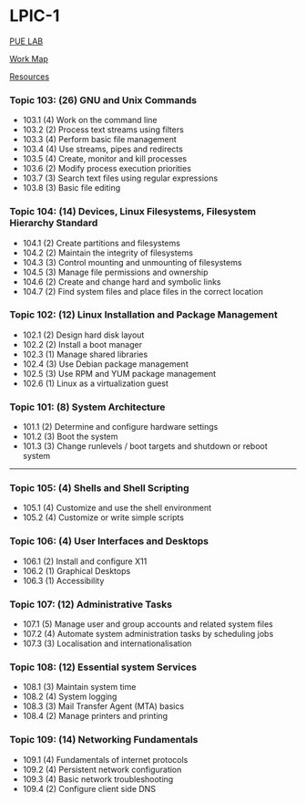 # LPIC-1


[PUE LAB](https://labs.pue.es)

[Work Map](https://github.com/edtasixm01/LPIC-1/blob/main/WorkMap.md)

[Resources](https://github.com/edtasixm01/LPIC-1/blob/main/Resources.md)



### Topic 103: (26) GNU and Unix Commands

 * 103.1 (4) Work on the command line
 * 103.2 (2) Process text streams using filters
 * 103.3 (4) Perform basic file management
 * 103.4 (4) Use streams, pipes and redirects
 * 103.5 (4) Create, monitor and kill processes
 * 103.6 (2) Modify process execution priorities
 * 103.7 (3) Search text files using regular expressions
 * 103.8 (3) Basic file editing


### Topic 104: (14) Devices, Linux Filesystems, Filesystem Hierarchy Standard

 * 104.1 (2) Create partitions and filesystems
 * 104.2 (2) Maintain the integrity of filesystems
 * 104.3 (3) Control mounting and unmounting of filesystems
 * 104.5 (3) Manage file permissions and ownership
 * 104.6 (2) Create and change hard and symbolic links
 * 104.7 (2) Find system files and place files in the correct location


### Topic 102: (12) Linux Installation and Package Management

 * 102.1 (2) Design hard disk layout
 * 102.2 (2) Install a boot manager
 * 102.3 (1) Manage shared libraries
 * 102.4 (3) Use Debian package management
 * 102.5 (3) Use RPM and YUM package management
 * 102.6 (1) Linux as a virtualization guest


### Topic 101: (8) System Architecture

 * 101.1 (2) Determine and configure hardware settings
 * 101.2 (3) Boot the system
 * 101.3 (3) Change runlevels / boot targets and shutdown or reboot system

---

### Topic 105: (4) Shells and Shell Scripting

 * 105.1 (4) Customize and use the shell environment
 * 105.2 (4) Customize or write simple scripts


### Topic 106: (4) User Interfaces and Desktops

  * 106.1 (2) Install and configure X11
  * 106.2 (1) Graphical Desktops
  * 106.3 (1) Accessibility


### Topic 107: (12) Administrative Tasks

 * 107.1 (5) Manage user and group accounts and related system files
 * 107.2 (4) Automate system administration tasks by scheduling jobs
 * 107.3 (3) Localisation and internationalisation


### Topic 108: (12) Essential system Services

 * 108.1 (3) Maintain system time
 * 108.2 (4) System logging
 * 108.3 (3) Mail Transfer Agent (MTA) basics
 * 108.4 (2) Manage printers and printing


### Topic 109: (14) Networking Fundamentals

 * 109.1 (4) Fundamentals of internet protocols
 * 109.2 (4) Persistent network configuration
 * 109.3 (4) Basic network troubleshooting
 * 109.4 (2) Configure client side DNS


